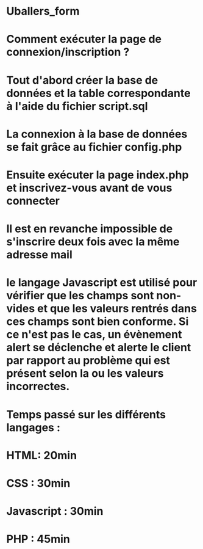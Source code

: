 # Uballers_form

# Comment exécuter la page de connexion/inscription ?

# Tout d'abord créer la base de données et la table correspondante à l'aide du fichier script.sql
# La connexion à la base de données se fait grâce au fichier config.php
# Ensuite exécuter la page index.php et inscrivez-vous avant de vous connecter

# Il est en revanche impossible de s'inscrire deux fois avec la même adresse mail

# le langage Javascript est utilisé pour vérifier que les champs sont non-vides et que les valeurs rentrés dans ces champs sont bien conforme. Si ce n'est pas le cas, un évènement alert se déclenche et alerte le client par rapport au problème qui est présent selon la ou les valeurs incorrectes.


# Temps passé sur les différents langages : 

# HTML: 20min
# CSS : 30min
# Javascript : 30min
# PHP : 45min
